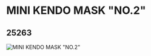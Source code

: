 # MINI KENDO MASK "NO.2"
## 25263
![MINI KENDO MASK "NO.2"](https://lc-www-live-s.legocdn.com/media/bricks/5/2/6138811.jpg)